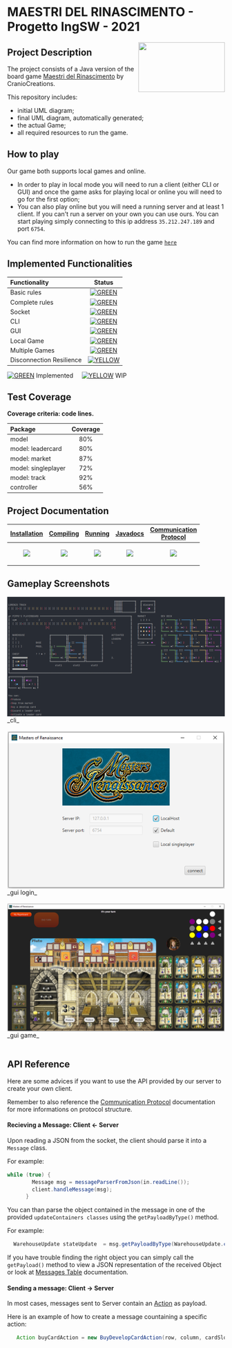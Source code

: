 # MAESTRI DEL RINASCIMENTO - Progetto IngSW - 2021
<img src="https://user-images.githubusercontent.com/63519918/123807789-73b62680-d8f0-11eb-94cf-faca0ef8a6a3.PNG" width=200px height=115 px align="right" />

## Project Description
The project consists of a Java version of the board game [Maestri del Rinascimento](https://www.craniocreations.it/prodotto/masters-of-renaissance/) by CranioCreations.

This repository includes:
* initial UML diagram;
* final UML diagram, automatically generated;
* the actual Game;
* all required resources to run the game.

## How to play
Our game both supports local games and online.

- In order to play in local mode you will need to run a client (either CLI or GUI) and once the game asks for playing local or online you will need to go for the first option; <br>
- You can also play online but you will need a running server and at least 1 client. 
If you can't run a server on your own you can use ours. You can start playing simply connecting to this ip address `35.212.247.189` and port `6754`.

You can find more information on how to run the game [`here`][running-link]

## Implemented Functionalities
| Functionality | Status |
|:-----------------------|:------------------------------------:|
| Basic rules |[![GREEN](http://placehold.it/15/44bb44/44bb44)](#)|
| Complete rules | [![GREEN](http://placehold.it/15/44bb44/44bb44)](#) |
| Socket | [![GREEN](http://placehold.it/15/44bb44/44bb44)](#) |
| CLI | [![GREEN](http://placehold.it/15/44bb44/44bb44)](#) |
| GUI | [![GREEN](http://placehold.it/15/44bb44/44bb44)](#) |
| Local Game | [![GREEN](http://placehold.it/15/44bb44/44bb44)](#)|
| Multiple Games | [![GREEN](http://placehold.it/15/44bb44/44bb44)](#)|
| Disconnection Resilience | [![YELLOW](http://placehold.it/15/ffdd00/ffdd00)](#)|

[![GREEN](http://placehold.it/15/44bb44/44bb44)](#) Implemented &nbsp;&nbsp;&nbsp;
[![YELLOW](http://placehold.it/15/ffdd00/ffdd00)](#) WIP
<!--
[![RED](http://placehold.it/15/f03c15/f03c15)](#)
[![YELLOW](http://placehold.it/15/ffdd00/ffdd00)](#)
[![GREEN](http://placehold.it/15/44bb44/44bb44)](#)
-->

## Test Coverage

**Coverage criteria: code lines.**

| Package | Coverage |
|:-----------------------|:------------------:|
| model | 80% |
| model: leadercard | 80% | 
| model: market | 87% | 
| model: singleplayer | 72% | 
| model: track | 92% | 
| controller | 56% | 




## Project Documentation
| **[Installation][installation-link]**     | **[Compiling][compiling-link]**     |    **[Running][running-link]**       | **[Javadocs][javadocs]** | **[Communication<br>Protocol][communicationProtocol-link]**
|-------------------------------------|-------------------------------------|-------------------------------------|-------------------------------------|-------------------------------------|
| [<p align="center"> <img src="https://user-images.githubusercontent.com/62955439/123874078-d7b00d80-d937-11eb-921b-e6c2873731a0.png" width="80px"> </p>][installation-link] | [<p align="center"> <img src="https://user-images.githubusercontent.com/62955439/123873521-e0ecaa80-d936-11eb-8769-d3ca38c0f745.png" width="90px"> </p>][compiling-link] | [<p align="center"> <img src="https://user-images.githubusercontent.com/62955439/123870984-63736b00-d933-11eb-92ed-ad35f055eaa7.png" width="60px"> </p>][running-link] | [<p align="center"> <img src="https://user-images.githubusercontent.com/62955439/123876084-0d0a2a80-d93b-11eb-81a3-d3fd39ef1bf6.png" width="90px"> </p>][javadocs] | [<p align="center"> <img src="https://user-images.githubusercontent.com/62955439/123874920-227e5500-d939-11eb-9ecb-abcfb76a7625.png" width="80px"> </p>][communicationProtocol-link]

## Gameplay Screenshots

<img src="https://github.com/Stefano-Civelli/ingswAM2021-Bernardelle-Civelli-Amati/blob/main/WikiResources/CLI_Screenshot.PNG" align="left" />
_cli_
<br><br>
<img src="https://github.com/Stefano-Civelli/ingswAM2021-Bernardelle-Civelli-Amati/blob/main/WikiResources/GUI_screenshot1.PNG" align="center" />
_gui login_
<br><br>
<img src="https://github.com/Stefano-Civelli/ingswAM2021-Bernardelle-Civelli-Amati/blob/main/WikiResources/GUI_Screenshot2.PNG" align="left" />
_gui game_
<br><br>



## API Reference

Here are some advices if you want to use the API provided by our server to create your own client.

Remember to also reference the [Communication Protocol](#COMMUNICATION-PROTOCOL) documentation for more 
informations on protocol structure.

#### Recieving a Message: Client <- Server
Upon reading a JSON from the socket, the client should parse it into a ` Message ` class.

For example:
  ```java
 while (true) {
          Message msg = messageParserFromJson(in.readLine());
          client.handleMessage(msg);
        }
```

You can than parse the object contained in the message in one of the provided
` updateContainers classes ` using the ` getPayloadByType() ` method.

For example:
 ```java
   WarehouseUpdate stateUpdate  = msg.getPayloadByType(WarehouseUpdate.class)
```

If you have trouble finding the right object you can simply call the ` getPayload() ` method to view
a JSON representation of the received Object or look at [Messages Table](#Messages-Table) documentation.

#### Sending a message: Client -> Server

In most cases, messages sent to Server contain an [Action](#Action-Table) as payload.

Here is an example of how to create a message countaining a specific action:
```java
   Action buyCardAction = new BuyDevelopCardAction(row, column, cardSlot);
```



[communicationProtocol-link]: https://github.com/Stefano-Civelli/ingswAM2021-Bernardelle-Civelli-Amati/wiki/Communication+Protocol
[installation-link]: https://github.com/Stefano-Civelli/ingswAM2021-Bernardelle-Civelli-Amati/wiki/Installation
[compiling-link]: https://github.com/Stefano-Civelli/ingswAM2021-Bernardelle-Civelli-Amati/wiki/Compiling
[running-link]: https://github.com/Stefano-Civelli/ingswAM2021-Bernardelle-Civelli-Amati/wiki/Running
[javadocs]: https://github.com/Stefano-Civelli/ingswAM2021-Bernardelle-Civelli-Amati/wiki/Javadoc
